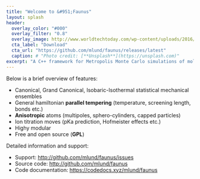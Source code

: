 ```yaml
---
title: "Welcome to &#951;Faunus"
layout: splash
header:
  overlay_color: "#000"
  overlay_filter: "0.8"
  overlay_image: http://www.worldtechtoday.com/wp-content/uploads/2016/04/bigstock-Water-Molecules-984772.jpg
  cta_label: "Download"
  cta_url: "https://github.com/mlund/faunus/releases/latest"
  caption: # "Photo credit: [**Unsplash**](https://unsplash.com)"
excerpt: "A C++ framework for Metropolis Monte Carlo simulations of molecular systems"
---
```


Below is a brief overview of features:

- Canonical, Grand Canonical, Isobaric-Isothermal statistical mechanical ensembles
- General hamiltonian **parallel tempering** (temperature, screening length, bonds etc.)
- **Anisotropic** atoms (multipoles, sphero-cylinders, capped particles)
- Ion titration moves (pKa prediction, Hofmeister effects etc.)
- Highy modular
- Free and open source (**GPL**)

Detailed information and support:

- Support: <http://github.com/mlund/faunus/issues>
- Source code: <http://github.com/mlund/faunus>
- Code documentation: <https://codedocs.xyz/mlund/faunus>
